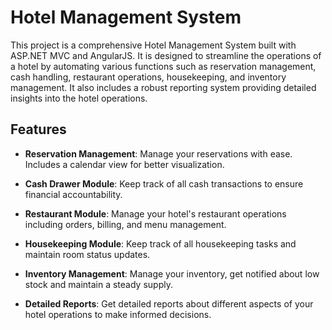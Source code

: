 # Hotel Management System

This project is a comprehensive Hotel Management System built with ASP.NET MVC and AngularJS. It is designed to streamline the operations of a hotel by automating various functions such as reservation management, cash handling, restaurant operations, housekeeping, and inventory management. It also includes a robust reporting system providing detailed insights into the hotel operations.

## Features

- **Reservation Management**: Manage your reservations with ease. Includes a calendar view for better visualization.

- **Cash Drawer Module**: Keep track of all cash transactions to ensure financial accountability.

- **Restaurant Module**: Manage your hotel's restaurant operations including orders, billing, and menu management.

- **Housekeeping Module**: Keep track of all housekeeping tasks and maintain room status updates.

- **Inventory Management**: Manage your inventory, get notified about low stock and maintain a steady supply.

- **Detailed Reports**: Get detailed reports about different aspects of your hotel operations to make informed decisions.
